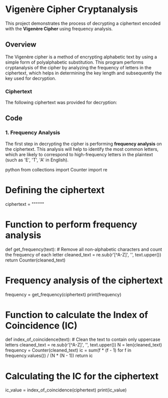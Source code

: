 # Vigenère Cipher Cryptanalysis

This project demonstrates the process of decrypting a ciphertext encoded with the **Vigenère Cipher** using frequency analysis.

## Overview

The Vigenère cipher is a method of encrypting alphabetic text by using a simple form of polyalphabetic substitution. This program performs cryptanalysis of the cipher by analyzing the frequency of letters in the ciphertext, which helps in determining the key length and subsequently the key used for decryption.

### Ciphertext

The following ciphertext was provided for decryption:

## Code

### 1. Frequency Analysis

The first step in decrypting the cipher is performing **frequency analysis** on the ciphertext. This analysis will help to identify the most common letters, which are likely to correspond to high-frequency letters in the plaintext (such as 'E', 'T', 'A' in English).

python
from collections import Counter
import re

# Defining the ciphertext
ciphertext = """<Insert Your Ciphertext Here>"""

# Function to perform frequency analysis
def get_frequency(text):
    # Remove all non-alphabetic characters and count the frequency of each letter
    cleaned_text = re.sub(r'[^A-Z]', '', text.upper())
    return Counter(cleaned_text)

# Frequency analysis of the ciphertext
frequency = get_frequency(ciphertext)
print(frequency)
# Function to calculate the Index of Coincidence (IC)
def index_of_coincidence(text):
    # Clean the text to contain only uppercase letters
    cleaned_text = re.sub(r'[^A-Z]', '', text.upper())
    N = len(cleaned_text)
    frequency = Counter(cleaned_text)
    ic = sum(f * (f - 1) for f in frequency.values()) / (N * (N - 1))
    return ic

# Calculating the IC for the ciphertext
ic_value = index_of_coincidence(ciphertext)
print(ic_value)


